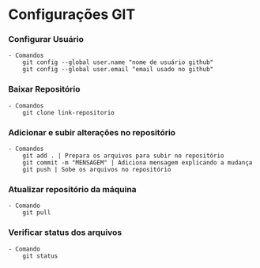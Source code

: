 # Configurações GIT 

### Configurar Usuário
    - Comandos
        git config --global user.name "nome de usuário github"
        git config --global user.email "email usado no github"

### Baixar Repositório
    - Comandos
        git clone link-repositorio

### Adicionar e subir alterações no repositório
    - Comandos
        git add . | Prepara os arquivos para subir no repositório
        git commit -m "MENSAGEM" | Adiciona mensagem explicando a mudança
        git push | Sobe os arquivos no repositório

### Atualizar repositório da máquina
    - Comando
        git pull  

### Verificar status dos arquivos
    - Comando
        git status